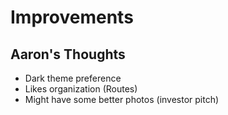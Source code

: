# Improvements
## Aaron's Thoughts
- Dark theme preference
- Likes organization (Routes)
- Might have some better photos (investor pitch)
